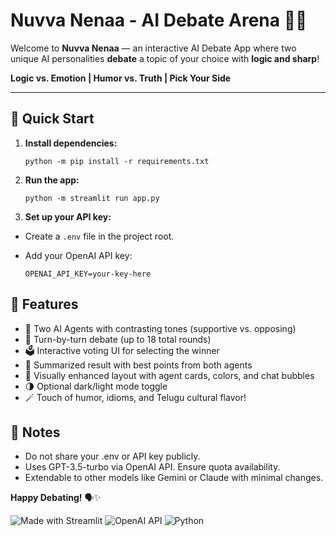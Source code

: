 # Nuvva Nenaa - AI Debate Arena 🤖🔥

Welcome to **Nuvva Nenaa** — an interactive AI Debate App where two unique AI personalities **debate** a topic of your choice with **logic and sharp**!

**Logic vs. Emotion | Humor vs. Truth | Pick Your Side**


---

## 🚀 Quick Start

1. **Install dependencies:**

    ```
    python -m pip install -r requirements.txt
    ```

2. **Run the app:**

    ```
    python -m streamlit run app.py
    ```

3. **Set up your API key:**
- Create a `.env` file in the project root.
- Add your OpenAI API key:

    ```
    OPENAI_API_KEY=your-key-here
    ```

## 🎯 Features

- 🧠 Two AI Agents with contrasting tones (supportive vs. opposing)
- 🔄 Turn-by-turn debate (up to 18 total rounds)
- 🗳️ Interactive voting UI for selecting the winner
- 💬 Summarized result with best points from both agents
- 🎨 Visually enhanced layout with agent cards, colors, and chat bubbles
- 🌗 Optional dark/light mode toggle
- 🪄 Touch of humor, idioms, and Telugu cultural flavor!

## 📄 Notes

- Do not share your .env or API key publicly.
- Uses GPT-3.5-turbo via OpenAI API. Ensure quota availability.
- Extendable to other models like Gemini or Claude with minimal changes.


**Happy Debating!** 🗣️✨

![Made with Streamlit](https://img.shields.io/badge/Made%20with-Streamlit-red?style=flat-square&logo=streamlit)
![OpenAI API](https://img.shields.io/badge/OpenAI-GPT--3.5-blue?logo=openai&logoColor=white)
![Python](https://img.shields.io/badge/Python-3.10%2B-yellow?logo=python)